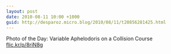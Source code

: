 ```yaml
---
layout: post
date: 2010-08-11 10:00 +1000
guid: http://desparoz.micro.blog/2010/08/11/t20856281425.html
---
```

Photo of the Day: Variable Aphelodoris on a Collision Course [flic.kr/p/8riN8g](http://flic.kr/p/8riN8g)
